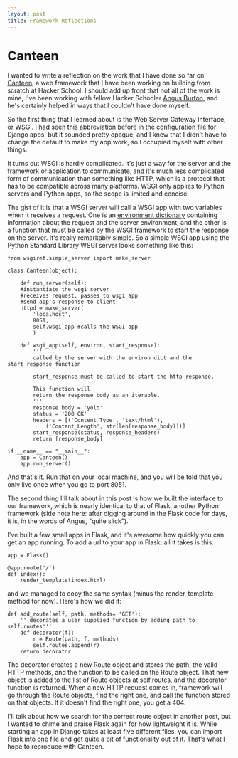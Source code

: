 ```yaml
---
layout: post
title: Framework Reflections
---
```


Canteen
=====
I wanted to write a reflection on the work that I have done so far on [Canteen][1], a web framework that I have been working on building from scratch at Hacker School.  I should add up front that not all of the work is mine, I've been working with fellow Hacker Schooler [Angus Burton][2], and he's certainly helped in ways that I couldn't have done myself.

[1]: https://github.com/swoopej/canteen "Canteen"
[2]: https://github.com/angusb "Angus Github"

So the first thing that I learned about is the Web Server Gateway Interface, or WSGI.  I had seen this abbreviation before in the configuration file for Django apps, but it sounded pretty opaque, and I knew that I didn't have to change the default to make my app work, so I occupied myself with other things.

It turns out WSGI is hardly complicated.  It's just a way for the server and the framework or application to communicate, and it's much less complicated form of communication than something like HTTP, which is a protocol that has to be compatible across many platforms.  WSGI only applies to Python servers and Python apps, so the scope is limited and concise.  

The gist of it is that a WSGI server will call a WSGI app with two variables when it receives a request.  One is an [environment dictionary][3] containing information about the request and the server environment, and the other is a function that must be called by the WSGI framework to start the response on the server.  It's really remarkably simple.  So a simple WSGI app using the Python Standard Library WSGI server looks something like this:

[3]: http://www.python.org/dev/peps/pep-0333/#environ-variables "#environ"

    from wsgiref.simple_server import make_server

    class Canteen(object):

        def run_server(self):
        #instantiate the wsgi server
        #receives request, passes to wsgi app
        #send app's response to client
        httpd = make_server(
            'localhost', 
            8051,
            self.wsgi_app #calls the WSGI app
            )

        def wsgi_app(self, environ, start_response):
            '''
            called by the server with the environ dict and the start_response function

            start_response must be called to start the http response.  

            This function will
            return the response body as an iterable.
            '''
            response body = 'yolo'
            status = '200 OK'
            headers = [('Content_Type', 'text/html'),
                ('Content_Length', str(len(response_body)))]
            start_response(status, response_headers)
            return [response_body]

    if __name__ == "__main__":
        app = Canteen()
        app.run_server()

And that's it.  Run that on your local machine, and you will be told that you only live once when you go to port 8051.

The second thing I'll talk about in this post is how we built the interface to our framework, which is nearly identical to that of Flask, another Python framework (side note here:  after digging around in the Flask code for days, it is, in the words of Angus, "quite slick").  

I've built a few small apps in Flask, and it's awesome how quickly you can get an app running.  To add a url to your app in Flask, all it takes is this:

    app = Flask()

    @app.route('/')
    def index():
    	render_template(index.html)

and we managed to copy the same syntax (minus the render_template method for now).  Here's how we did it:

    def add_route(self, path, methods= 'GET'):
        '''decorates a user supplied function by adding path to self.routes'''
        def decorator(f):
            r = Route(path, f, methods)
            self.routes.append(r)
        return decorator 

The decorator creates a new Route object and stores the path, the valid HTTP methods, and the function to be called on the Route object.  That new object is added to the list of Route objects at self.routes, and the decorator function is returned.  When a new HTTP request comes in, framework will go through the Route objects, find the right one, and call the function stored on that objects.  If it doesn't find the right one, you get a 404.

I'll talk about how we search for the correct route object in another post, but I wanted to chime and praise Flask again for how lightweight it is.  While starting an app in Django takes at least five different files, you can import Flask into one file and get quite a bit of functionality out of it.  That's what I hope to reproduce with Canteen.